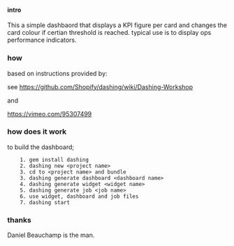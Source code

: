 
#### intro

This a simple dashbaord that displays a KPI figure per card and changes the card colour if certian threshold is reached. typical use is to display ops performance indicators.

### how

based on instructions provided by:

see https://github.com/Shopify/dashing/wiki/Dashing-Workshop

and

https://vimeo.com/95307499

### how does it work

to build the dashboard;
```
    1. gem install dashing
    2. dashing new <project name>
    3. cd to <project name> and bundle 
    3. dashing generate dashboard <dashboard name>
    4. dashing generate widget <widget name>
    5. dashing generate job <job name>
    6. use widget, dashboard and job files 
    7. dashing start
```

### thanks

Daniel Beauchamp is the man.
